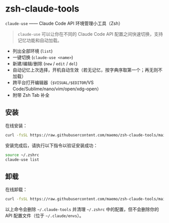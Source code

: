 # zsh-claude-tools

`claude-use` —— Claude Code API 环境管理小工具（Zsh）
> `claude-use` 可以让你在不同的 Claude Code API 配置之间快速切换，支持记忆功能和自动加载。  

- 列出全部环境 (`list`)
- 一键切换 (`claude-use <name>`)
- 新建/编辑/删除 (`new` / `edit` / `del`)
- 自动记忆上次选择，开机自动生效（若无记忆，按字典序取第一个；再无则不加载）
- 跨平台打开编辑器（`$VISUAL/$EDITOR`/VS Code/Sublime/nano/vim/open/xdg-open）
- 附带 Zsh Tab 补全

## 安装
在线安装：
```sh
curl -fsSL https://raw.githubusercontent.com/maemo/zsh-claude-tools/main/install.sh | sh
```

安装完成后，请执行以下指令以验证安装成功：
```sh
source ~/.zshrc
claude-use list
```

## 卸载
在线卸载：
```sh
curl -fsSL https://raw.githubusercontent.com/maemo/zsh-claude-tools/main/uninstall.sh | sh
```
以上命令会删除 `~/.claude-tools` 并清理 `~/.zshrc` 中的配置，但不会删除你的 API 配置文件（位于 `~/.claude/envs`）。  